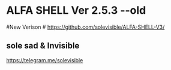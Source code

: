 # ALFA SHELL Ver 2.5.3  --old
#New Verison #
https://github.com/solevisible/ALFA-SHELL-V3/
## sole sad & Invisible ##
https://telegram.me/solevisible
